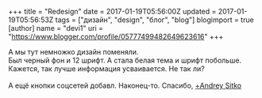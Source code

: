 +++
title = "Redesign"
date = 2017-01-19T05:56:00Z
updated = 2017-01-19T05:56:53Z
tags = ["дизайн", "design", "блог", "blog"]
blogimport = true 
[author]
	name = "devi1"
	uri = "https://www.blogger.com/profile/05777499482649623616"
+++

А мы тут немножко дизайн поменяли.<br />Был черный фон и 12 шрифт. А стала белая тема и шрифт побольше.<br />Кажется, так лучше информация усваивается. Не так ли?<br /><br />А ещё кнопки соцсетей добавл. Наконец-то. Спасибо,&nbsp;<a class="g-profile" href="https://plus.google.com/103952092706219084305" target="_blank">+Andrey Sitko</a>
